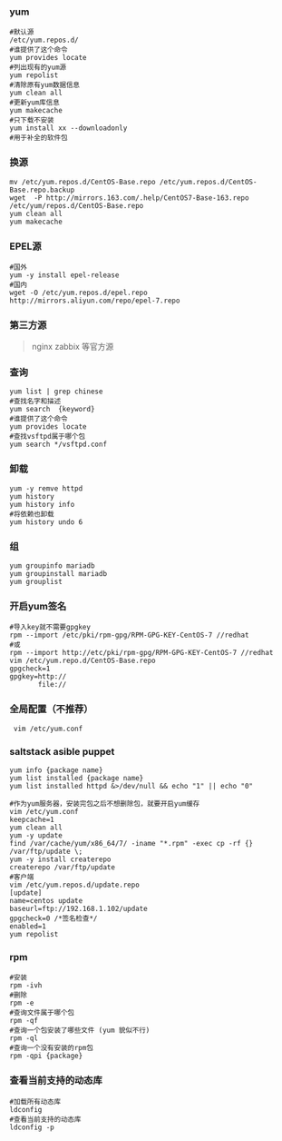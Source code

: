 ### yum
    #默认源
    /etc/yum.repos.d/
    #谁提供了这个命令  
    yum provides locate
    #列出现有的yum源
    yum repolist
    #清除原有yum数据信息
    yum clean all
    #更新yum库信息
    yum makecache
    #只下载不安装
    yum install xx --downloadonly
    #用于补全的软件包

### 换源

    mv /etc/yum.repos.d/CentOS-Base.repo /etc/yum.repos.d/CentOS-Base.repo.backup
    wget  -P http://mirrors.163.com/.help/CentOS7-Base-163.repo /etc/yum/repos.d/CentOS-Base.repo
    yum clean all
    yum makecache
    
### EPEL源
    
    #国外
    yum -y install epel-release 
    #国内
    wget -O /etc/yum.repos.d/epel.repo http://mirrors.aliyun.com/repo/epel-7.repo
    
### 第三方源
> nginx zabbix 等官方源

### 查询

    yum list | grep chinese
    #查找名字和描述
    yum search  {keyword}
    #谁提供了这个命令  
    yum provides locate
    #查找vsftpd属于哪个包
    yum search */vsftpd.conf

### 卸载

    yum -y remve httpd
    yum history 
    yum history info
    #将依赖也卸载
    yum history undo 6

### 组

    yum groupinfo mariadb
    yum groupinstall mariadb
    yum grouplist
    
 ### 开启yum签名
    
    #导入key就不需要gpgkey
    rpm --import /etc/pki/rpm-gpg/RPM-GPG-KEY-CentOS-7 //redhat
    #或
    rpm --import http://etc/pki/rpm-gpg/RPM-GPG-KEY-CentOS-7 //redhat
    vim /etc/yum.repo.d/CentOS-Base.repo
    gpgcheck=1
    gpgkey=http://
           file://
 
 ### 全局配置（不推荐）
    
     vim /etc/yum.conf
    
 ### saltstack asible puppet
 
    yum info {package name}
    yum list installed {package name}
    yum list installed httpd &>/dev/null && echo "1" || echo "0"
    
    #作为yum服务器，安装完包之后不想删除包，就要开启yum缓存
    vim /etc/yum.conf  
    keepcache=1
    yum clean all
    yum -y update
    find /var/cache/yum/x86_64/7/ -iname "*.rpm" -exec cp -rf {} /var/ftp/update \;
    yum -y install createrepo  
    createrepo /var/ftp/update
    #客户端
    vim /etc/yum.repos.d/update.repo
    [update]
    name=centos update
    baseurl=ftp://192.168.1.102/update
    gpgcheck=0 /*签名检查*/
    enabled=1
    yum repolist
    
 ### rpm
    
    #安装
    rpm -ivh
    #删除
    rpm -e 
    #查询文件属于哪个包
    rpm -qf
    #查询一个包安装了哪些文件 (yum 貌似不行)
    rpm -ql
    #查询一个没有安装的rpm包
    rpm -qpi {package}
    
 ### 查看当前支持的动态库
 
    #加载所有动态库
    ldconfig 
    #查看当前支持的动态库
    ldconfig -p
    
